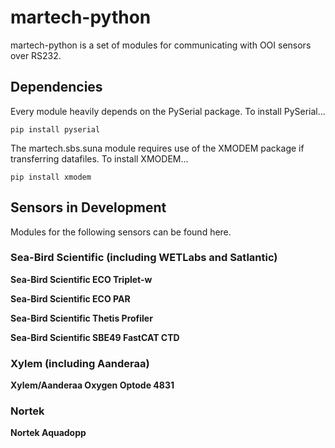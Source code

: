 # martech-python
martech-python is a set of modules for communicating with OOI sensors over RS232.


## Dependencies
Every module heavily depends on the PySerial package.
To install PySerial...

`pip install pyserial`



The martech.sbs.suna module requires use of the XMODEM package if transferring datafiles.
To install XMODEM...

`pip install xmodem`


## Sensors in Development

Modules for the following sensors can be found here.

### Sea-Bird Scientific (including WETLabs and Satlantic)

**Sea-Bird Scientific ECO Triplet-w**

**Sea-Bird Scientific ECO PAR**

**Sea-Bird Scientific Thetis Profiler**

**Sea-Bird Scientific SBE49 FastCAT CTD**

### Xylem (including Aanderaa)

**Xylem/Aanderaa Oxygen Optode 4831**


### Nortek

**Nortek Aquadopp**